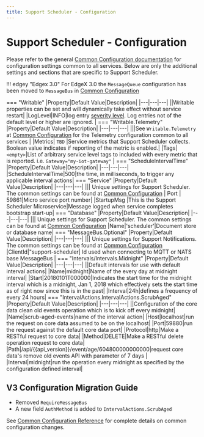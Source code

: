 ```yaml
--- 
title: Support Scheduler - Configuration
---
```


# Support Scheduler - Configuration

Please refer to the general [Common Configuration documentation](../../configuration/CommonConfiguration.md) for configuration settings common to all services.
Below are only the additional settings and sections that are specific to Support Scheduler.

!!! edgey "Edgex 3.0"
    For EdgeX 3.0 the `MessageQueue` configuration has been moved to `MessageBus` in [Common Configuration](../../../configuration/CommonConfiguration/#configuration-properties)

=== "Writable"
    |Property|Default Value|Description|
    |---|---|---|
    ||Writable properties can be set and will dynamically take effect without service restart|
    |LogLevel|INFO|log entry [severity level](https://en.wikipedia.org/wiki/Syslog#Severity_level).  Log entries not of the default level or higher are ignored. |
=== "Writable.Telemetry"
    |Property|Default Value|Description|
    |---|---|---|
    |||See `Writable.Telemetry` at [Common Configuration](../../../configuration/CommonConfiguration/#configuration-properties) for the Telemetry configuration common to all services |
    |Metrics| `TBD` |Service metrics that Support Scheduler collects. Boolean value indicates if reporting of the metric is enabled.|
    |Tags|`<empty>`|List of arbitrary service level tags to included with every metric that is reported. i.e. `Gateway="my-iot-gateway"` |
=== "ScheduleIntervalTime"
    |Property|Default Value|Description|
    |---|---|---|
    |ScheduleIntervalTime|500|the time, in milliseconds, to trigger any applicable interval actions|
=== "Service"
    |Property|Default Value|Description|
    |---|---|---|
    ||| Unique settings for Support Scheduler. The common settings can be found at [Common Configuration](../../../configuration/CommonConfiguration/#configuration-properties)
    | Port | 59861|Micro service port number|
    |StartupMsg |This is the Support Scheduler Microservice|Message logged when service completes bootstrap start-up|
=== "Database"
    |Property|Default Value|Description|
    |---|---|---|
    ||| Unique settings for Support Scheduler. The common settings can be found at [Common Configuration](../../../configuration/CommonConfiguration/#configuration-properties)
    |Name|'scheduler'|Document store or database name|
=== "MessageBus.Optional"
    |Property|Default Value|Description|
    |---|---|---|
    ||| Unique settings for Support Notifications. The common settings can be found at [Common Configuration](../../../configuration/CommonConfiguration/#configuration-properties)
    |ClientId|"support-scheduler| Id used when connecting to MQTT or NATS base MessageBus |
=== "Intervals/Intervals.Midnight"
    |Property|Default Value|Description|
    |---|---|---|
    ||Default intervals for use with default interval actions|
    |Name|midnight|Name of the every day at midnight interval|
    |Start|20180101T000000|Indicates the start time for the midnight interval which is a midnight, Jan 1, 2018 which effectively sets the start time as of right now since this is in the past|
    |Interval|24h|defines a frequency of every 24 hours|
=== "IntervalActions.IntervalActions.ScrubAged"
    |Property|Default Value|Description|
    |---|---|---|
    ||Configuration of the core data clean old events operation which is to kick off every midnight|
    |Name|scrub-aged-events|name of the interval action|
    |Host|localhost|run the request on core data assumed to be on the localhost|
    |Port|59880|run the request against the default core data port|
    |Protocol|http|Make a RESTful request to core data|
    |Method|DELETE|Make a RESTful delete operation request to core data|
    |Path|/api/{{api_version}}/event/age/604800000000000|request core data's remove old events API with parameter of 7 days |
    |Interval|midnight|run the operation every midnight as specified by the configuration defined interval|

## V3 Configuration Migration Guide
- Removed `RequireMessageBus`
- A new field `AuthMethod` is added to `IntervalActions.ScrubAged`

See [Common Configuration Reference](../../../configuration/V3MigrationCommonConfig/) for complete details on common configuration changes.
